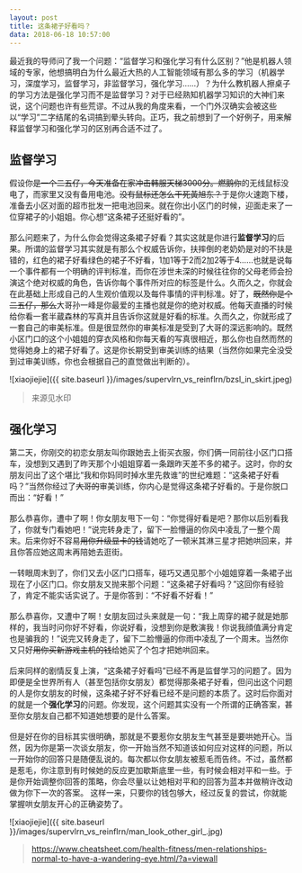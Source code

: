 ```yaml
---
layout: post
title: 这条裙子好看吗？
data: 2018-06-18 10:57:00
---
```

最近我的导师问了我一个问题：“监督学习和强化学习有什么区别？”他是机器人领域的专家，他想搞明白为什么最近大热的人工智能领域有那么多的学习（机器学习，深度学习，监督学习，非监督学习，强化学习……）？为什么教机器人擦桌子的学习方法是强化学习而不是监督学习？对于已经熟知机器学习知识的大神们来说，这个问题也许有些荒谬。不过从我的角度来看，一个门外汉确实会被这些以“学习”二字结尾的名词搞到晕头转向。正巧，我之前想到了一个好例子，用来解释监督学习和强化学习的区别再合适不过了。

## 监督学习
假设你~~是一个二五仔，今天准备在家冲击韩服天梯3000分。燃鹅你~~的无线鼠标没电了，而家里又没有备用电池。~~没有鼠标还怎么干死黃旭东？~~于是你火速跑下楼，准备去小区对面的超市批发一把电池回来。就在你出小区门的时候，迎面走来了一位穿裙子的小姐姐。你心想“这条裙子还挺好看的”。<br/><br/>
那么问题来了，为什么你会觉得这条裙子好看？其实这就是你进行**监督学习**的后果。所谓的监督学习其实就是有那么个权威告诉你，扶摔倒的老奶奶是对的不扶是错的，红色的裙子好看绿色的裙子不好看，1加1等于2而2加2等于4……也就是说每一个事件都有一个明确的评判标准，而你在涉世未深的时候往往你的父母老师会扮演这个绝对权威的角色，告诉你每个事件所对应的标签是什么。久而久之，你就会在此基础上形成自己的人生观价值观以及每件事情的评判标准。好了，~~既然你是个二五仔，那么~~大哥孙一峰是你最爱的主播也就是你的绝对权威。他每天直播的时候给你看一套半蔵森林的写真并且告诉你这就是好看的标准。久而久之，你就形成了一套自己的审美标准。但是很显然你的审美标准是受到了大哥的深远影响的。既然小区门口的这个小姐姐的穿衣风格和你每天看的写真很相近，那么你也自然而然的觉得她身上的裙子好看了。这是你长期受到审美训练的结果（当然你如果完全没受到过审美训练，你也会根据自己的直觉做出判断的）。

![xiaojiejie]({{ site.baseurl }}/images/supervlrn_vs_reinflrn/bzsl_in_skirt.jpeg)
> 来源见水印

## 强化学习
第二天，你刚交的初恋女朋友叫你跟她去上街买衣服，你们俩一同前往小区门口搭车，没想到又遇到了昨天那个小姐姐穿着一条跟昨天差不多的裙子。这时，你的女朋友问出了这个堪比“我和你妈同时掉水里先救谁”的世纪难题：“这条裙子好看吗？”当然你经过了~~大哥的~~审美训练，你内心是觉得这条裙子好看的。于是你脱口而出：“好看！”<br/><br/>
那么恭喜你，遭中了啊！你女朋友甩下一句：“你觉得好看是吧？那你以后别看我了，你就专门看她吧！”说完转身走了，留下一脸懵逼的你风中凌乱了一整个周末。后来你好不容易~~用你升级显卡的钱~~请她吃了一顿米其淋三星才把她哄回来，并且你答应她这周末再陪她去逛街。<br/><br/>
一转眼周末到了，你们又去小区门口搭车，碰巧又遇见那个小姐姐穿着一条裙子出现在了小区门口。你女朋友又抛来那个问题：“这条裙子好看吗？”这回你有经验了，肯定不能实话实说了。于是你答到：“不好看不好看！”<br/><br/>
那么恭喜你，又遭中了啊！女朋友回过头来就是一句：“我上周穿的裙子就是她那样的，我当时问你好不好看，你说好看，没想到你是敷演我！你说我顔值满分肯定也是骗我的！”说完又转身走了，留下二脸懵逼的你雨中凌乱了一个周末。当然你又只好~~用你买新游戏主机的钱~~给她买了个包才把她哄回来。<br/><br/>
后来同样的剧情反复上演，“这条裙子好看吗”已经不再是监督学习的问题了。因为即便是全世界所有人（甚至包括你女朋友）都觉得那条裙子好看，但问出这个问题的人是你女朋友的时候，这条裙子好不好看已经不是问题的本质了。这时后你面对的就是一个**强化学习**的问题。你发现，这个问题其实没有一个所谓的正确答案，甚至你女朋友自己都不知道她想要的是什么答案。<br/><br/>
但是好在你的目标其实很明确，那就是不要惹你女朋友生气甚至是要哄她开心。当然，因为你是第一次谈女朋友，你一开始当然不知道该如何应对这样的问题，所以一开始你的回答只是随便乱说的。每次都以你女朋友被惹毛而告终。不过，虽然都是惹毛，你注意到有时候她的反应更加歇斯底里一些，有时候会相对平和一些。于是你开始调整你回答的策略，你会尽量以让她相对平和的回答为蓝本并做稍许改动做为你下一次的答案。 这样一来，只要你的钱包够大，经过反复的尝试，你就能掌握哄女朋友开心的正确姿势了。

![xiaojiejie]({{ site.baseurl }}/images/supervlrn_vs_reinflrn/man_look_other_girl_.jpg)
> https://www.cheatsheet.com/health-fitness/men-relationships-normal-to-have-a-wandering-eye.html/?a=viewall
